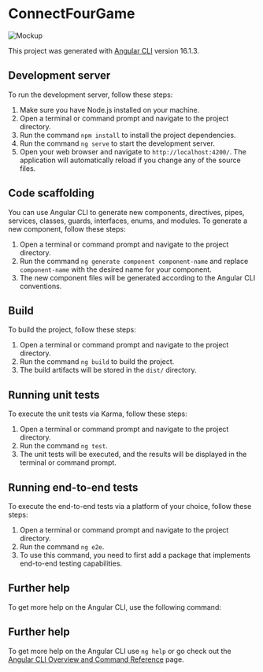 # ConnectFourGame

![Mockup](./assets/mockup.png.png)

This project was generated with [Angular CLI](https://github.com/angular/angular-cli) version 16.1.3.

## Development server

To run the development server, follow these steps:

1. Make sure you have Node.js installed on your machine.
2. Open a terminal or command prompt and navigate to the project directory.
3. Run the command `npm install` to install the project dependencies.
4. Run the command `ng serve` to start the development server.
5. Open your web browser and navigate to `http://localhost:4200/`. The application will automatically reload if you change any of the source files.

## Code scaffolding

You can use Angular CLI to generate new components, directives, pipes, services, classes, guards, interfaces, enums, and modules. To generate a new component, follow these steps:

1. Open a terminal or command prompt and navigate to the project directory.
2. Run the command `ng generate component component-name` and replace `component-name` with the desired name for your component.
3. The new component files will be generated according to the Angular CLI conventions.

## Build

To build the project, follow these steps:

1. Open a terminal or command prompt and navigate to the project directory.
2. Run the command `ng build` to build the project.
3. The build artifacts will be stored in the `dist/` directory.

## Running unit tests

To execute the unit tests via Karma, follow these steps:

1. Open a terminal or command prompt and navigate to the project directory.
2. Run the command `ng test`.
3. The unit tests will be executed, and the results will be displayed in the terminal or command prompt.

## Running end-to-end tests

To execute the end-to-end tests via a platform of your choice, follow these steps:

1. Open a terminal or command prompt and navigate to the project directory.
2. Run the command `ng e2e`.
3. To use this command, you need to first add a package that implements end-to-end testing capabilities.

## Further help

To get more help on the Angular CLI, use the following command:

## Further help

To get more help on the Angular CLI use `ng help` or go check out the [Angular CLI Overview and Command Reference](https://angular.io/cli) page.
